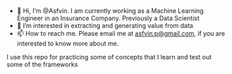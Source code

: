 - 👋 Hi, I’m @Asfvin. I am currently working as a Machine Learning Engineer in an Insurance Company. Previously a Data Scientist
- 👀 I’m interested in extracting and generating value from data
- 📫 How to reach me. Please email me at asfvin.p@gmail.com, if you are interested to know more about me. 

I use this repo for practicing some of concepts that I learn and test out some of the frameworks

<!---
Asfvin/Asfvin is a ✨ special ✨ repository because its `README.md` (this file) appears on your GitHub profile.
You can click the Preview link to take a look at your changes.
--->
